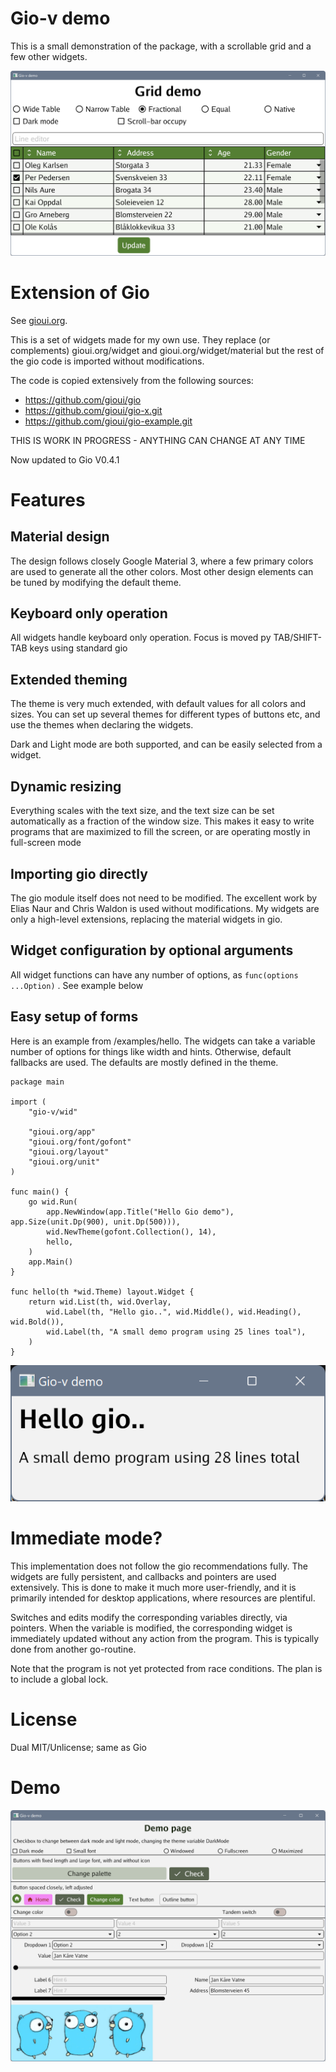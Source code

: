 # Gio-v demo

This is a small demonstration of the package, with a scrollable grid and a few other widgets.

![Demo.go](https://github.com/jkvatne/gio-v/blob/main/grid.png)

# Extension of Gio

See [gioui.org](https://gioui.org).

This is a set of widgets made for my own use. They replace (or complements) gioui.org/widget and
gioui.org/widget/material but the rest of the gio code is imported without modifications.

The code is copied extensively from the following sources:

* https://github.com/gioui/gio
* https://github.com/gioui/gio-x.git
* https://github.com/gioui/gio-example.git

THIS IS WORK IN PROGRESS - ANYTHING CAN CHANGE AT ANY TIME

Now updated to Gio V0.4.1
# Features

## Material design

The design follows closely Google Material 3, where a few primary colors are used to generate all the other
colors. Most other design elements can be tuned by modifying the default theme.

## Keyboard only operation

All widgets handle keyboard only operation. Focus is moved py TAB/SHIFT-TAB keys using standard gio

## Extended theming

The theme is very much extended, with default values for all colors and sizes. You can set up several themes for
different types of buttons etc, and use the themes when declaring the widgets.

Dark and Light mode are both supported, and can be easily selected from a widget.

## Dynamic resizing

Everything scales with the text size, and the text size can be set automatically as a fraction of the window size. This
makes it easy to write programs that are maximized to fill the screen, or are operating mostly in full-screen mode

## Importing gio directly

The gio module itself does not need to be modified. The excellent work by Elias Naur and Chris Waldon is used without
modifications. My widgets are only a high-level extensions, replacing the material widgets in gio.

## Widget configuration by optional arguments

All widget functions can have any number of options, as ```func(options ...Option)``` . See example below

## Easy setup of forms

Here is an example from /examples/hello. The widgets can take a variable number of options for things like width and
hints.
Otherwise, default fallbacks are used. The defaults are mostly defined in the theme.

```
package main

import (
	"gio-v/wid"

	"gioui.org/app"
	"gioui.org/font/gofont"
	"gioui.org/layout"
	"gioui.org/unit"
)

func main() {
	go wid.Run(
		app.NewWindow(app.Title("Hello Gio demo"), app.Size(unit.Dp(900), unit.Dp(500))),
		wid.NewTheme(gofont.Collection(), 14),
		hello,
	)
	app.Main()
}

func hello(th *wid.Theme) layout.Widget {
	return wid.List(th, wid.Overlay,
		wid.Label(th, "Hello gio..", wid.Middle(), wid.Heading(), wid.Bold()),
		wid.Label(th, "A small demo program using 25 lines toal"),
	)
}
```

![hello.go](https://github.com/jkvatne/gio-v/blob/main/hello.png)

# Immediate mode?

This implementation does not follow the gio recommendations fully. The widgets are fully persistent, and callbacks and
pointers are
used extensively. This is done to make it much more user-friendly, and it is primarily intended for
desktop applications, where resources are plentiful.

Switches and edits modify the corresponding variables directly, via pointers. When the variable is
modified, the corresponding widget is immediately updated without any action from the program.
This is typically done from another go-routine.

Note that the program is not yet protected from race conditions.
The plan is to include a global lock.

# License

Dual MIT/Unlicense; same as Gio

# Demo

![Demo.go](https://github.com/jkvatne/gio-v/blob/main/demo.png)
